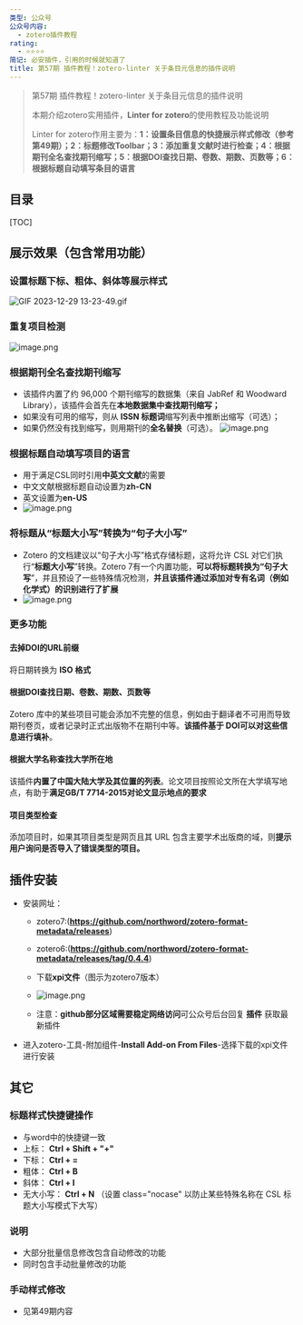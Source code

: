 ```yaml
---
类型: 公众号
公众号内容:
  - zotero插件教程
rating:
  - ⭐⭐⭐⭐
简记: 必安插件，引用的时候就知道了
title: 第57期 插件教程！zotero-linter 关于条目元信息的插件说明
---
```


> 第57期 插件教程！zotero-linter 关于条目元信息的插件说明
> 
> 本期介绍zotero实用插件，**Linter for zotero**的使用教程及功能说明
> 
> Linter for zotero作用主要为：**1：设置条目信息的快捷展示样式修改（参考第49期）；2：标题修改Toolbar；3：添加重复文献时进行检查；4：根据期刊全名查找期刊缩写；5：根据DOI查找日期、卷数、期数、页数等；6：根据标题自动填写条目的语言**

## 目录

[TOC]

## 展示效果（包含常用功能）

### 设置标题下标、粗体、斜体等展示样式

![GIF 2023-12-29 13-23-49.gif](https://pic-go-42.oss-cn-guangzhou.aliyuncs.com/img/GIF%202023-12-29%2013-23-49.gif)

### 重复项目检测

![image.png](https://pic-go-42.oss-cn-guangzhou.aliyuncs.com/img/20231229132751.png)

### 根据期刊全名查找期刊缩写

- 该插件内置了约 96,000 个期刊缩写的数据集（来自 JabRef 和 Woodward Library），该插件会首先在**本地数据集中查找期刊缩写；**
- 如果没有可用的缩写，则从 **ISSN 标题词**缩写列表中推断出缩写（可选）；
- 如果仍然没有找到缩写，则用期刊的**全名替换**（可选）。
![image.png](https://pic-go-42.oss-cn-guangzhou.aliyuncs.com/img/20231229133135.png)

### 根据标题自动填写项目的语言

- 用于满足CSL同时引用**中英文文献**的需要
- 中文文献根据标题自动设置为**zh-CN**
- 英文设置为**en-US**
- ![image.png](https://pic-go-42.oss-cn-guangzhou.aliyuncs.com/img/20231229133844.png)

### 将标题从“标题大小写”转换为“句子大小写”

- Zotero 的文档建议以“句子大小写”格式存储标题，这将允许 CSL 对它们执行“**标题大小写**”转换。Zotero 7有一个内置功能，**可以将标题转换为“句子大写**”，并且预设了一些特殊情况检测，**并且该插件通过添加对专有名词（例如化学式）的识别进行了扩展**
- ![image.png](https://pic-go-42.oss-cn-guangzhou.aliyuncs.com/img/20231229134213.png)

### 更多功能

#### 去掉DOI的URL前缀

将日期转换为 **ISO 格式**

#### 根据DOI查找日期、卷数、期数、页数等

Zotero 库中的某些项目可能会添加不完整的信息，例如由于翻译者不可用而导致期刊卷页，或者记录时正式出版物不在期刊中等。**该插件基于 DOI可以对这些信息进行填补**。

#### 根据大学名称查找大学所在地

该插件**内置了中国大陆大学及其位置的列表**。论文项目按照论文所在大学填写地点，有助于**满足GB/T 7714-2015对论文显示地点的要求**

#### 项目类型检查

添加项目时，如果其项目类型是网页且其 URL 包含主要学术出版商的域，则**提示用户询问是否导入了错误类型的项目。**

## 插件安装

- 安装网址： 
	- zotero7:(**https://github.com/northword/zotero-format-metadata/releases**)
	- zotero6:(**https://github.com/northword/zotero-format-metadata/releases/tag/0.4.4**)
	- 下载**xpi文件**（图示为zotero7版本）
	- ![image.png](https://pic-go-42.oss-cn-guangzhou.aliyuncs.com/img/20231229135830.png)

	- 注意：**github部分区域需要稳定网络访问**可公众号后台回复 **插件** 获取最新插件
- 进入zotero-工具-附加组件-**Install Add-on From Files**-选择下载的xpi文件进行安装

## 其它

### 标题样式快捷键操作

- 与word中的快捷键一致
- 上标： **Ctrl + Shift + "+"**
- 下标： **Ctrl + =**
- 粗体： **Ctrl + B**
- 斜体： **Ctrl + I**
- 无大小写： **Ctrl + N** （设置 class="nocase" 以防止某些特殊名称在 CSL 标题大小写模式下大写）

### 说明

- 大部分批量信息修改包含自动修改的功能
- 同时包含手动批量修改的功能

### 手动样式修改

- 见第49期内容





